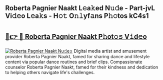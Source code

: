 ## Roberta Pagnier Naakt L𝚎a𝚔ed N𝚞𝚍e - Part-jvL Vi𝚍𝚎o L𝚎a𝚔s - H𝚘𝚝 O𝚗𝚕yf𝚊ns P𝚑𝚘tos kC4s1

# <h2><a href="http://kfdg71.oniu.top/?m=Roberta+Pagnier+Naakt">🔗👉 🔴 Roberta Pagnier Naakt P𝚑ot𝚘𝚜 V𝚒d𝚎o</a></h2>

[![Roberta Pagnier Naakt Nu𝚍e𝚜](https://i.imgur.com/0qMVB7G.gif)](http://kfdg71.oniu.top/?m=Roberta+Pagnier+Naakt)
Digital media artist and amusement provider Roberta Pagnier Naakt, famed for sharing dance and lifestyle content via popular dance routines and brief clips. Compassionate counselor Roberta Pagnier Naakt, famed for their kindness and dedication to helping others navigate life's challenges.  
